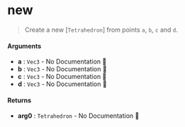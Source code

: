 # new

>  Create a new [`Tetrahedron`] from points `a`, `b`, `c` and `d`.

#### Arguments

- **a** : `Vec3` \- No Documentation 🚧
- **b** : `Vec3` \- No Documentation 🚧
- **c** : `Vec3` \- No Documentation 🚧
- **d** : `Vec3` \- No Documentation 🚧

#### Returns

- **arg0** : `Tetrahedron` \- No Documentation 🚧